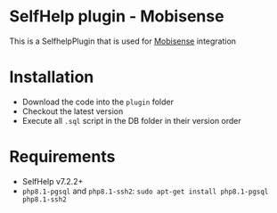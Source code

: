 # SelfHelp plugin - Mobisense

This is a SelfhelpPlugin that is used for [Mobisense](https://apps.apple.com/us/app/mobisense-unibe/id1610936488) integration


# Installation

 - Download the code into the `plugin` folder
 - Checkout the latest version 
 - Execute all `.sql` script in the DB folder in their version order

# Requirements

 - SelfHelp v7.2.2+ 
 - `php8.1-pgsql` and `php8.1-ssh2`:  `sudo apt-get install php8.1-pgsql php8.1-ssh2`
